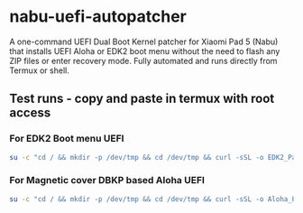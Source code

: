 # nabu-uefi-autopatcher
A one-command UEFI Dual Boot Kernel patcher for Xiaomi Pad 5 (Nabu) that installs UEFI Aloha or EDK2 boot menu without the need to flash any ZIP files or enter recovery mode. Fully automated and runs directly from Termux or shell.
## Test runs - copy and paste in termux with root access
### For EDK2 Boot menu UEFI 
```bash
su -c "cd / && mkdir -p /dev/tmp && cd /dev/tmp && curl -sSL -o EDK2_Patcher https://raw.githubusercontent.com/arkt-7/nabu-uefi-autopatcher/main/EDK2_Patcher && chmod 777 EDK2_Patcher && su -c ./EDK2_Patcher"
```

### For Magnetic cover DBKP based Aloha UEFI 
```bash
su -c "cd / && mkdir -p /dev/tmp && cd /dev/tmp && curl -sSL -o Aloha_Patcher https://raw.githubusercontent.com/arkt-7/nabu-uefi-autopatcher/main/Aloha_Patcher && chmod 777 Aloha_Patcher && su -c ./Aloha_Patcher"
```
